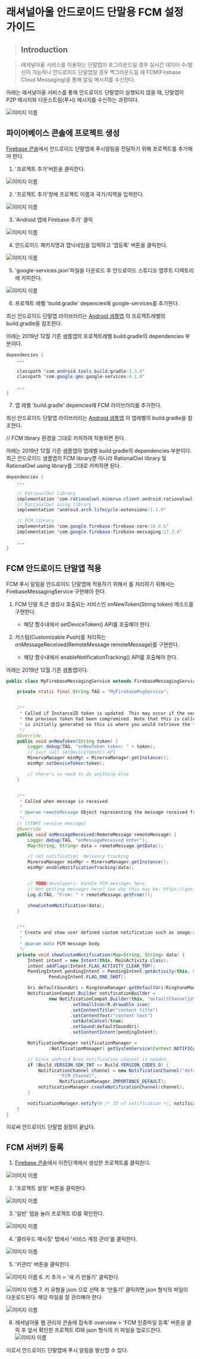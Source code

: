 # 래셔널아울 안드로이드 단말용 FCM 설정 가이드

>## Introduction

> 래셔널아울 서비스를 이용하는 단말앱이 포그라운드일 경우 실시간 데이터 수/발신이 가능하나 안드로이드 단말앱일 경우 백그라운드일 때 FCM(Firebase Cloud Messaging)을 통해 알림 메시지를 수신한다.


아래는 래셔널아울 서비스를 통해 안드로이드 단말앱이 실행되지 않을 때, 단말앱이 P2P 메시지와 다운스트림(푸시) 메시지를 수신하는 과정이다.

![이미지 이름](./img/fcm_overview.png)



## 파이어베이스 콘솔에 프로젝트 생성

[Firebase 콘솔](https://console.firebase.google.com/)에서 안드로이드 단말앱에 푸시알림을 전달하기 위해 프로젝트를 추가해야 한다.

1. '프로젝트 추가'버튼을 클릭한다.

![이미지 이름](./img/add_prj1.png)

2. '프로젝트 추가'창에 프로젝트 이름과 국가/지역을 입력한다.

![이미지 이름](./img/add_prj2.png)

3. 'Android 앱에 Firebase 추가' 클릭

![이미지 이름](./img/add_prj3.png)

4. 안드로이드 패키지명과 앱닉네임을 입력하고 '앱등록' 버튼을 클릭한다.

![이미지 이름](./img/add_prj4.png)

5. 'google-services.json'파일을 다운로드 후 안드로이드 스튜디오 앱루트 디렉토리에 카피한다. 

![이미지 이름](./img/add_prj5.png)


6. 프로젝트 레벨 'build.gradle' depencies에 google-services를 추가한다.

최신 안드로이드 단말앱 라이브러리는 <a href="https://guide.rationalowl.com/library" target="_blank">Android 샘플앱</a>
의 프로젝트레벨의 build.gradle을 참조한다.

아래는 2019년 12월 기준 샘플앱의 프로젝트레벨 build.gradle의 dependencies 부분이다.

```java
dependencies {
    ...

    classpath 'com.android.tools.build:gradle:3.3.0'
    classpath 'com.google.gms:google-services:4.1.0'

    ...
}
```

7. 앱 레벨 'build.gradle' depencies에 FCM 라이브러리를 추가한다.

최신 안드로이드 단말앱 라이브러리는 <a href="https://guide.rationalowl.com/library" target="_blank">Android 샘플앱</a>
의 앱레벨의 build.gradle을 참조한다.

// FCM library 환경을 그대로 카피하여 적용하면 된다.

아래는 2019년 12월 기준 샘플앱의 앱레벨 build.gradle의 dependencies 부분이다.
최근 안드로이드 샘플앱의 FCM library뿐 아니라 RationalOwl library 및 RationalOwl using library를 그대로
카피하면 된다.

```java
dependencies {
    ...

    // RationalOwl library
    implementation 'com.rationalowl.minerva.client.android:rationalowl-android:1.1.7'
    // RationalOwl using library
    implementation 'android.arch.lifecycle:extensions:1.1.0'

    // FCM library
    implementation 'com.google.firebase:firebase-core:16.0.6'
    implementation 'com.google.firebase:firebase-messaging:17.3.4'

    ...
}
```



## FCM 안드로이드 단말앱 적용

FCM 푸시 알림을 안드로이드 단말앱에 적용하기 위해서 를 처리하기 위해서는 FirebaseMessagingService 구현해야 한다.

1. FCM 단말 토큰 생성시 호출되는 서비스인 onNewToken(String token) 메소드를 구현한다.
    - 해당 함수내에서 setDeviceToken() API를 호출해야 한다.

2. 커스텀(Customizable Push)를 처리하는 onMessageReceived(RemoteMessage remoteMessage)를 구현한다.
    - 해당 함수내에서 enableNotificationTracking() API를 호출해야 한다.

아래는 2019년 12월 기준 샘플앱이다.


```java
public class MyFirebaseMessagingService extends FirebaseMessagingService {

    private static final String TAG = "MyFirebaseMsgService";


    /**
     * Called if InstanceID token is updated. This may occur if the security of
     * the previous token had been compromised. Note that this is called when the InstanceID token
     * is initially generated so this is where you would retrieve the token.
     */
    @Override
    public void onNewToken(String token) {
        Logger.debug(TAG, "onNewToken token: " + token);
        // just call setDeviceToken() API
        MinervaManager minMgr = MinervaManager.getInstance();
        minMgr.setDeviceToken(token);

        // there's no need to do anything else
    }


    /**
     * Called when message is received.
     *
     * @param remoteMessage Object representing the message received from Firebase Cloud Messaging.
     */
    // [START receive_message]
    @Override
    public void onMessageReceived(RemoteMessage remoteMessage) {
        Logger.debug(TAG, "onMessageReceived enter");
        Map<String, String> data = remoteMessage.getData();

        // set notification  delivery tracking
        MinervaManager minMgr = MinervaManager.getInstance();
        minMgr.enableNotificationTracking(data);


        // TODO(developer): Handle FCM messages here.
        // Not getting messages here? See why this may be: https://goo.gl/39bRNJ
        Log.d(TAG, "From: " + remoteMessage.getFrom());

        showCustomNotification(data);
    }


    /**
     * Create and show user defined custom notification such as image/rich notification.
     *
     * @param data FCM message body.
     */
    private void showCustomNotification(Map<String, String> data) {
        Intent intent = new Intent(this, MainActivity.class);
        intent.addFlags(Intent.FLAG_ACTIVITY_CLEAR_TOP);
        PendingIntent pendingIntent = PendingIntent.getActivity(this, 0 /* Request code */, intent,
                PendingIntent.FLAG_ONE_SHOT);

        Uri defaultSoundUri = RingtoneManager.getDefaultUri(RingtoneManager.TYPE_NOTIFICATION);
        NotificationCompat.Builder notificationBuilder =
                new NotificationCompat.Builder(this, "defaultChannelId")
                        .setSmallIcon(R.drawable.icon)
                        .setContentTitle("content title")
                        .setContentText("content text")
                        .setAutoCancel(true)
                        .setSound(defaultSoundUri)
                        .setContentIntent(pendingIntent);

        NotificationManager notificationManager =
                (NotificationManager) getSystemService(Context.NOTIFICATION_SERVICE);

        // Since android Oreo notification channel is needed.
        if (Build.VERSION.SDK_INT >= Build.VERSION_CODES.O) {
            NotificationChannel channel = new NotificationChannel("defaultChannelId",
                    "FCM Channel",
                    NotificationManager.IMPORTANCE_DEFAULT);
            notificationManager.createNotificationChannel(channel);
        }

        notificationManager.notify(0 /* ID of notification */, notificationBuilder.build());
    }
}
```

이로써 안드로이드 단말앱 설정이 끝났다.

## FCM 서버키 등록

1. [Firebase 콘솔](https://console.firebase.google.com/)에서 이전단계에서 생성한 프로젝트를 클릭한다.

![이미지 이름](./img/add_prj1.png)


2. '프로젝트 설정' 버튼을 클릭한다.

![이미지 이름](./img/server_key_1.png)

3. '일반' 탭을 눌러 프로젝트 ID를 확인한다.

![이미지 이름](./img/json-1.png)

4. '클라우드 메시징' 탭에서 '서비스 계정 관리'를 클릭한다.

![이미지 이름](./img/json-2.png)

5. '키관리' 버튼을 클릭한다.

![이미지 이름](./img/json-3.png)
6. 키 추가 > '새 키 만들기' 클릭한다.

![이미지 이름](./img/json-4.png)
7. 키 유형을 json 으로 선택 후 '만들기' 클릭하면 json 형식의 파일이 다운로드된다.
 해당 파일을 잘 관리해야 한다.

![이미지 이름](./img/json-5.png)

8. 래셔널아울 웹 관리자 콘솔에 접속후 overview > 'FCM 인증파일 등록' 버튼을 클릭 후
앞서 확인한 프로젝트 ID와 json 형식의 키 파일을 업로드한다.
![이미지 이름](./img/json-6.png)

이로서 안드로이드 단말앱에 푸시 알림을 발신할 수 있다.